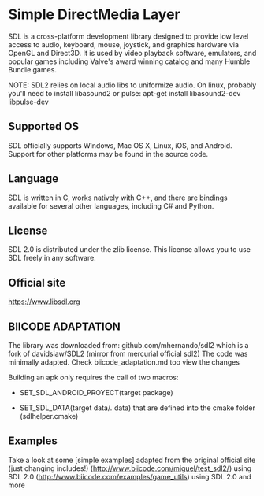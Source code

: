 Simple DirectMedia Layer
=========================

SDL is a cross-platform development library designed to provide low level access to audio, keyboard, mouse, joystick, and graphics hardware via OpenGL and Direct3D. It is used by video playback software, emulators, and popular games including Valve's award winning catalog and many Humble Bundle games.

NOTE: SDL2 relies on local audio libs to uniformize audio. On linux, probably you'll need to install libasound2 or pulse:
	apt-get install libasound2-dev libpulse-dev

Supported OS 
-------------
SDL officially supports Windows, Mac OS X, Linux, iOS, and Android. Support for other platforms may be found in the source code.

Language
----------
SDL is written in C, works natively with C++, and there are bindings available for several other languages, including C# and Python.

License
--------
SDL 2.0 is distributed under the zlib license. This license allows you to use SDL freely in any software.

Official site
-------------
https://www.libsdl.org

BIICODE ADAPTATION
--------
The library was downloaded from: 
  github.com/mhernando/sdl2 which is a fork of davidsiaw/SDL2 (mirror from mercurial official sdl2)
  The code was minimally adapted. Check biicode_adaptation.md too view the changes
  
  Building an apk only requires the call of two macros:
  
  - SET_SDL_ANDROID_PROYECT(target package)
  
  - SET_SDL_DATA(target data/*.* data) 
  that are defined into the cmake folder (sdlhelper.cmake)

Examples
----------
Take a look at some [simple examples] adapted from the original official site (just changing includes!)
(http://www.biicode.com/miguel/test_sdl2/) using SDL 2.0
(http://www.biicode.com/examples/game_utils) using SDL 2.0 and more